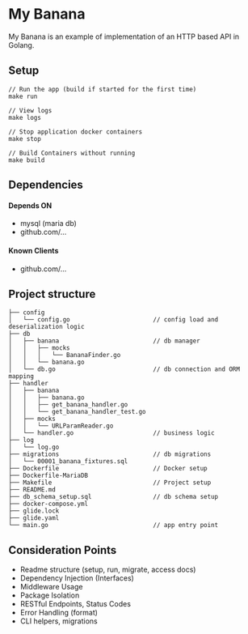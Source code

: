 My Banana
=========

My Banana is an example of implementation of an HTTP based API in Golang.

Setup
------

```
// Run the app (build if started for the first time)
make run

// View logs
make logs

// Stop application docker containers
make stop

// Build Containers without running
make build
```

Dependencies
------------

#### Depends ON
- mysql (maria db)
- github.com/...

#### Known Clients
- github.com/...


Project structure
------------------

```
├── config
│   └── config.go                       // config load and deserialization logic
├── db
│   ├── banana                          // db manager
│   │   ├── mocks
│   │   │   └── BananaFinder.go
│   │   └── banana.go
│   └── db.go                           // db connection and ORM mapping
├── handler
│   ├── banana
│   │   ├── banana.go
│   │   ├── get_banana_handler.go
│   │   └── get_banana_handler_test.go
│   ├── mocks
│   │   └── URLParamReader.go
│   └── handler.go                      // business logic
├── log
│   └── log.go
├── migrations                          // db migrations
│   └── 00001_banana_fixtures.sql
├── Dockerfile                          // Docker setup
├── Dockerfile-MariaDB
├── Makefile                            // Project setup
├── README.md
├── db_schema_setup.sql                 // db schema setup
├── docker-compose.yml
├── glide.lock
├── glide.yaml
└── main.go                             // app entry point
```

Consideration Points
--------------------
- Readme structure (setup, run, migrate, access docs)
- Dependency Injection (Interfaces)
- Middleware Usage
- Package Isolation
- RESTful Endpoints, Status Codes
- Error Handling (format)
- CLI helpers, migrations
